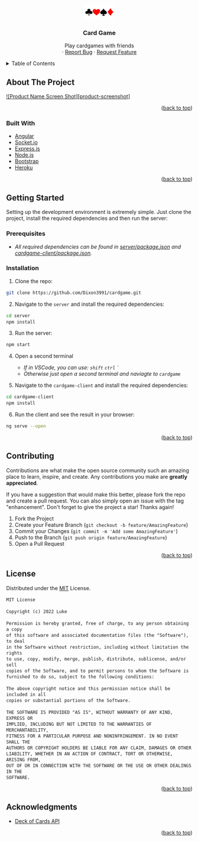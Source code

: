 <!-- PROJECT LOGO -->
<br />
<div align="center">
  <a href="https://github.com/Dixon3991/cardgame">
    <img src="doc/logo/logo80x40.png" alt="Logo" width="80" height="40">
  </a>

<h3 align="center">Card Game</h3>
<p align="center">
    Play cardgames with friends
    <br />
    <!--<a href="https://github.com/github_username/repo_name"><strong>Explore the docs »</strong></a>
    <br />
    <br />
    <a href="https://github.com/github_username/repo_name">View Demo</a>-->
    ·
    <a href="https://github.com/Dixon3991/cardgame/issues">Report Bug</a>
    ·
    <a href="https://github.com/Dixon3991/cardgame/issues">Request Feature</a>
  </p>
</div>

<!-- TABLE OF CONTENTS -->
<details>
  <summary>Table of Contents</summary>
  <ol>
    <li>
      <a href="#about-the-project">About The Project</a>
      <ul>
        <li><a href="#built-with">Built With</a></li>
      </ul>
    </li>
    <li>
      <a href="#getting-started">Getting Started</a>
      <ul>
        <li><a href="#prerequisites">Prerequisites</a></li>
        <li><a href="#installation">Installation</a></li>
      </ul>
    </li>
    <li><a href="#usage">Usage</a></li>
    <li><a href="#roadmap">Roadmap</a></li>
    <li><a href="#contributing">Contributing</a></li>
    <li><a href="#license">License</a></li>
    <li><a href="#contact">Contact</a></li>
    <li><a href="#acknowledgments">Acknowledgments</a></li>
  </ol>
</details>



<!-- ABOUT THE PROJECT -->
## About The Project

[![Product Name Screen Shot][product-screenshot]](https://example.com)

<!-- Here's a blank template to get started: To avoid retyping too much info. Do a search and replace with your text editor for the following: `github_username`, `repo_name`, `twitter_handle`, `linkedin_username`, `email`, `email_client`, `project_title`, `project_description` -->

<p align="right">(<a href="#top">back to top</a>)</p>



### Built With

* [Angular](https://angular.io/)
* [Socket.io](https://socket.io/)
* [Express.js](https://expressjs.com/)
* [Node.js](https://nodejs.org/en/)
* [Bootstrap](https://getbootstrap.com)
* [Heroku](https://www.heroku.com/)

<p align="right">(<a href="#top">back to top</a>)</p>





<!-- GETTING STARTED -->
## Getting Started
Setting up the development environment is extremely simple. Just clone the project, install the required dependencies and then run the server:

### Prerequisites
- _All required dependencies can be found in [server/package.json](./server/package.json) and  [cardgame-client/package.json](./cardgame-client/package.json)._


### Installation
1. Clone the repo:
```sh
git clone https://github.com/Dixon3991/cardgame.git
```
2. Navigate to the `server` and install the required dependencies:
```sh
cd server 
npm install
```
3. Run the server:
```sh
npm start
```

4. Open a second terminal
    - _If in VSCode, you can use: `shift` `ctrl` ``` ` ```_
    - _Otherwise just open a second terminal and naviagte to `cardgame`_

5. Navigate to the `cardgame-client` and install the required dependencies:
```sh
cd cardgame-client
npm install
```

6. Run the client and see the result in your browser:
```sh
ng serve --open
```




<p align="right">(<a href="#top">back to top</a>)</p>




<!-- CONTRIBUTING -->
## Contributing

Contributions are what make the open source community such an amazing place to learn, inspire, and create. Any contributions you make are **greatly appreciated**.

If you have a suggestion that would make this better, please fork the repo and create a pull request. You can also simply open an issue with the tag "enhancement".
Don't forget to give the project a star! Thanks again!

1. Fork the Project
2. Create your Feature Branch (`git checkout -b feature/AmazingFeature`)
3. Commit your Changes (`git commit -m 'Add some AmazingFeature'`)
4. Push to the Branch (`git push origin feature/AmazingFeature`)
5. Open a Pull Request

<p align="right">(<a href="#top">back to top</a>)</p>



<!-- LICENSE -->
## License

Distributed under the [MIT](https://github.com/Dixon3991/cardgame/blob/9d0445779a841ff09b2de18e9f1891366a80c4c2/LICENSE) License. 

    MIT License

    Copyright (c) 2022 Luke

    Permission is hereby granted, free of charge, to any person obtaining a copy
    of this software and associated documentation files (the "Software"), to deal
    in the Software without restriction, including without limitation the rights
    to use, copy, modify, merge, publish, distribute, sublicense, and/or sell
    copies of the Software, and to permit persons to whom the Software is
    furnished to do so, subject to the following conditions:

    The above copyright notice and this permission notice shall be included in all
    copies or substantial portions of the Software.

    THE SOFTWARE IS PROVIDED "AS IS", WITHOUT WARRANTY OF ANY KIND, EXPRESS OR
    IMPLIED, INCLUDING BUT NOT LIMITED TO THE WARRANTIES OF MERCHANTABILITY,
    FITNESS FOR A PARTICULAR PURPOSE AND NONINFRINGEMENT. IN NO EVENT SHALL THE
    AUTHORS OR COPYRIGHT HOLDERS BE LIABLE FOR ANY CLAIM, DAMAGES OR OTHER
    LIABILITY, WHETHER IN AN ACTION OF CONTRACT, TORT OR OTHERWISE, ARISING FROM,
    OUT OF OR IN CONNECTION WITH THE SOFTWARE OR THE USE OR OTHER DEALINGS IN THE
    SOFTWARE.


<p align="right">(<a href="#top">back to top</a>)</p>

<!-- ACKNOWLEDGMENTS -->
## Acknowledgments

* [Deck of Cards API](http://deckofcardsapi.com/api/)

<p align="right">(<a href="#top">back to top</a>)</p>